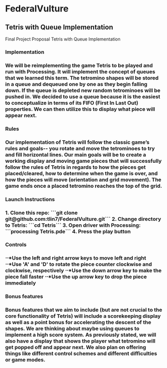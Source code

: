 # FederalVulture

<h2>
Tetris with Queue Implementation
</h2>

Final Project Proposal
Tetris with Queue Implementation

<h3>Implementation<h3>

<p>
We will be reimplementing the game Tetris to be played and run with Processing. It will implement the concept of queues that we learned this term. The tetromino shapes will be stored in a queue and dequeued one by one as they begin falling down. If the queue is depleted new random tetrominoes will be pushed in. We decided to use a queue because it is the easiest to conceptualize in terms of its FIFO (First In Last Out) properties. We can then utilize this to display what piece will appear next.
<p>

<h3>Rules<h3>

<p>
Our implementation of Tetris will follow the classic game’s rules and goals-- you rotate and move the tetrominoes to try and fill horizontal lines. Our main goals will be to create a working display and moving game pieces that will successfully follow the rules of Tetris in regards to how the pieces get placed/cleared, how to determine when the game is over, and how the pieces will move (orientation and grid movement). The game ends once a placed tetromino reaches the top of the grid.
<p>

<h3>Launch Instructions<h3>

<p>
1. Clone this repo: ```git clone git@github.com:tlin7/FederalVulture.git```
2. Change directory to Tetris: ```cd Tetris```
3. Open driver with Processing: ```processing Tetris.pde```
4. Press the play button
<p>

<h3>Controls<h3>

<p>
⋅⋅*Use the left and right arrow keys to move left and right
⋅⋅*Use 'A' and 'D' to rotate the piece counter clockwise and clockwise, respectively
⋅⋅*Use the down arrow key to make the piece fall faster
⋅⋅*Use the up arrow key to drop the piece immediately
<p>

<h3>Bonus features<h3>

<p>
Bonus features that we aim to include (but are not crucial to the core functionality of Tetris) will include a scorekeeping display as well as a point bonus for accelerating the descent of the shapes. We are thinking about maybe using queues to implement a high score system. As previously stated, we will also have a display that shows the player what tetromino will get popped off and appear next. We also plan on offering things like different control schemes and different difficulties or game modes. 
<p>
